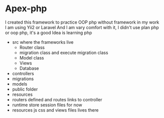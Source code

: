 # Apex-php
I created this framework to practice OOP php without framework
in my work I am using Yii2 or Laravel And I am vary comfort with it,
I didn't use plan php or oop php, it's a good Idea is learning php

- src where the frameworks live
    - Router class
    - migration class and execute migration class
    - Model class
    - Views
    - Database
- controllers
- migrations
- models
- public folder
- resources
- routers defined and routes links to controller
- runtime store session files for now
- resources js css and views files lives there
